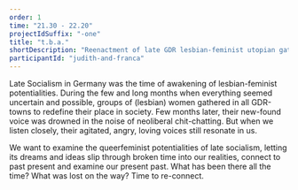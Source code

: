 ```yaml
---
order: 1
time: "21.30 - 22.20"
projectIdSuffix: "-one"
title: "t.b.a."
shortDescription: "Reenactment of late GDR lesbian-feminist utopian gathering / video conference"
participantId: "judith-and-franca"
---
```


Late Socialism in Germany was the time of awakening of lesbian-feminist potentialities. During the few and long months when everything seemed uncertain and possible, groups of (lesbian) women gathered in all GDR-towns to redefine their place in society. Few months later, their new-found voice was drowned in the noise of neoliberal chit-chatting. But when we listen closely, their agitated, angry, loving voices still resonate in us. 


We want to examine the queerfeminist potentialities of late socialism, letting its dreams and ideas slip through broken time into our realities, connect to past present and examine our present past. What has been there all the time? What was lost on the way? Time to re-connect.

